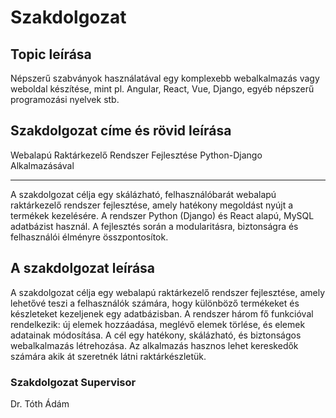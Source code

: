 # Szakdolgozat

## Topic leírása

Népszerű szabványok használatával egy komplexebb webalkalmazás vagy weboldal készítése, mint pl. Angular, React, Vue, Django, egyéb népszerű programozási nyelvek stb.

## Szakdolgozat címe és rövid leírása

Webalapú Raktárkezelő Rendszer Fejlesztése Python-Django Alkalmazásával

---

A szakdolgozat célja egy skálázható, felhasználóbarát webalapú raktárkezelő rendszer fejlesztése, amely hatékony megoldást nyújt a termékek kezelésére. A rendszer Python (Django) és React alapú, MySQL adatbázist használ. A fejlesztés során a modularitásra, biztonságra és felhasználói élményre összpontosítok.

## A szakdolgozat leírása

A szakdolgozat célja egy webalapú raktárkezelő rendszer fejlesztése, amely lehetővé teszi a felhasználók számára, hogy különböző termékeket és készleteket kezeljenek egy adatbázisban. A rendszer három fő funkcióval rendelkezik: új elemek hozzáadása, meglévő elemek törlése, és elemek adatainak módosítása. A cél egy hatékony, skálázható, és biztonságos webalkalmazás létrehozása. Az alkalmazás hasznos lehet kereskedők számára akik át szeretnék látni raktárkészletük.

### Szakdolgozat Supervisor

Dr. Tóth Ádám